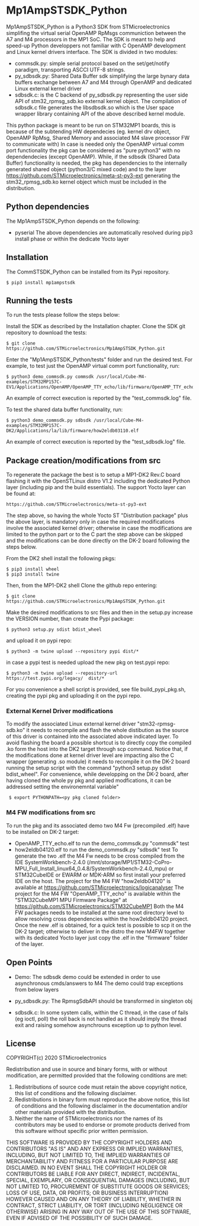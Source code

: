# Mp1AmpSTSDK_Python

Mp1AmpSTSDK_Python is a Python3 SDK from STMicroelectronics simplifing the virtual serial OpenAMP RpMsgs communiction between the A7 and M4 processors in the MP1 SoC. The SDK is meant to help and speed-up Python developpers not familiar with C OpenAMP development and Linux kernel drivers interface.
The SDK is divided in two modules:
- commsdk.py: simple serial protocol based on the set/get/notify paradigm, transporting ASCCI UTF-8 strings. 
- py_sdbsdk.py: Shared Data Buffer sdk simplifying the large bynary data buffers exchange between A7 and M4 through OpenAMP and dedicated Linux external kernel driver
- sdbsdk.c: is the C backend of py_sdbsdk.py representing the user side API of stm32_rpmsg_sdb.ko external kernel object. The compilation of sdbsdk.c file generates the libsdbsdk.so which is the User space wrapper library containing API of the above described kernel module. 

This python package is meant to be run on STM32MP1 boards, this is because of the subtending HW dependecies (eg. kernel drv object, OpenAMP RpMsg, Shared Memory and associated M4 slave processor FW to communicate with)
In case is needed only the OpenAMP virtual comm port functionality the pkg can be considered as "pure python3" with no dependendecies (except OpenAMP). While, if the sdbsdk (Shared Data Buffer) functionality is needed, the pkg has dependencies to the internally generated shared object (python3/C mixed code) and to the layer https://github.com/STMicroelectronics/meta-st-py3-ext generating the stm32_rpmsg_sdb.ko kernel object which must be included in the distribution.


## Python dependencies
The Mp1AmpSTSDK_Python depends on the following:
 - pyserial
 The above dependencies are automatically resolved during pip3 install phase or within the dedicate Yocto layer


## Installation
The CommSTSDK_Python can be installed from its Pypi repository.
  ```Shell
  $ pip3 install mp1ampstsdk
  ```

## Running the tests
To run the tests please follow the steps below:

Install the SDK as described by the Installation chapter.
Clone the SDK git repository to download the tests:
  ```Shell
  $ git clone https://github.com/STMicroelectronics/Mp1AmpSTSDK_Python.git
  ```

Enter the "Mp1AmpSTSDK_Python/tests" folder and run the desired test. For example, to test just the OpenAMP virtual comm port functionality, run:
  ```Shell
  $ python3 demo_commsdk.py commsdk /usr/local/Cube-M4-examples/STM32MP157C-EV1/Applications/OpenAMP/OpenAMP_TTY_echo/lib/firmware/OpenAMP_TTY_echo.elf
  ```
An example of correct execution is reported by the "test_commsdk.log" file.

To test the shared data buffer functionality, run:
  ```Shell
  $ python3 demo_commsdk.py sdbsdk /usr/local/Cube-M4-examples/STM32MP157C-DK2/Applications/la/lib/firmware/how2eldb03110.elf
  ```
An example of correct execution is reported by the "test_sdbsdk.log" file.


## Package creation/modifications from src
To regenerate the package the best is to setup a MP1-DK2 Rev.C board flashing it with the OpenSTLinux distro V1.2 including the dedicated Python layer (including pip and the build essentials). The support Yocto layer can be found at:
```
https://github.com/STMicroelectronics/meta-st-py3-ext
```

The step above, so having the whole Yocto ST "Distribution package" plus the above layer, is mandatory only in case the required modifications involve the associated kernel driver; otherwise in case the modifications are limited to the python part or to the C part the step above can be skipped and the modifications can be done directly on the DK-2 board following the steps below.

From the DK2 shell install the following pkgs:
  ```Shell
  $ pip3 install wheel
  $ pip3 install twine
  ```
  
Then, from the MP1-DK2 shell Clone the github repo entering:
  ```Shell
  $ git clone https://github.com/STMicroelectronics/Mp1AmpSTSDK_Python.git
  ```

Make the desired modifications to src files and then in the setup.py increase the VERSION number, than
create the Pypi package:
  ```Shell
  $ python3 setup.py sdist bdist_wheel

  ```

and upload it on pypi repo:
  ```Shell
  $ python3 -m twine upload --repository pypi dist/*
  ```

in case a pypi test is needed upload the new pkg on test.pypi repo:
  ```Shell
  $ python3 -m twine upload --repository-url https://test.pypi.org/legacy/  dist/*
  ```

For you convenience a shell script is provided, see file build_pypi_pkg.sh, creating the pypi pkg and uploading it on the pypi repo.


### External Kernel Driver modifications
To modify the associated Linux external kernel driver "stm32-rpmsg-sdb.ko" it needs to recompile and flash the whole distibution as the source of this driver is contained into the associated above indicated layer. To avoid flashing the board a possible shortcut is to directly copy the compiled .ko form the host into the DK2 target through scp command. Notice that, if the modifications done at kernel driver level are impacting also the C wrapper (generating .so module) it needs to recompile it on the DK-2 board running the setup script with the command "python3 setup.py sdist bdist_wheel".
For convenience, while developping on the DK-2 board, after having cloned the whole py pkg and applied modfications, it can be addressed setting the environemntal variable"
```
 $ export PYTHONPATH=<py pkg cloned folder>
```

### M4 FW modifications from src
To run the pkg and its associated demo two M4 Fw (precompiled .elf) have to be installed on DK-2 target:
- OpenAMP_TTY_echo.elf to run the demo_commsdk.py "commsdk" test
- how2eldb04120.elf to run the demo_commsdk.py "sdbsdk" test
To generate the two .elf the M4 Fw needs to be cross compiled from the IDE SystemWorkbench-2.4.0 (/mnt/storage/MP1/STM32-CoPro-MPU_Full_Install_linux64_0.4.8/SystemWorkbench-2.4.0_mpu) or STM32CubeIDE or EWARM or MDK-ARM so first install your preferred  IDE on the host.
The project for the M4 FW "how2eldb04120" is available at https://github.com/STMicroelectronics/logicanalyser
The project for the M4 FW "OpenAMP_TTY_echo" is available within the "STM32CubeMP1 MPU Firmware Package" at https://github.com/STMicroelectronics/STM32CubeMP1
Both the M4 FW packages needs to be installed at the same root directory level to allow resolving cross dependencies within the how2eldb04120 project. 
Once the new .elf is obtained, for a quick test is possible to scp it on the DK-2 target; otherwise to deliver in the distro the new M4FW together with its dedicated Yocto layer just copy the .elf in the "firmware" folder of the layer. 


## Open Points
 
 - Demo:
  The sdbsdk demo could be extended in order to use asynchronous cmds/answers to M4
  The demo could trap exceptions from below layers
   
 - py_sdbsdk.py:
  The RpmsgSdbAPI should be transformed in singleton obj

- sdbsdk.c:
  In some system calls, within the C thread, in the case of fails (eg ioctl, poll) the roll back is not handled as it should imply the thread exit and raising somehow asynchrouns exception up to python level. 


## License
COPYRIGHT(c) 2020 STMicroelectronics

Redistribution and use in source and binary forms, with or without
modification, are permitted provided that the following conditions are met:
  1. Redistributions of source code must retain the above copyright notice,
     this list of conditions and the following disclaimer.
  2. Redistributions in binary form must reproduce the above 
     notice, this list of conditions and the following disclaimer in the
     documentation and/or other materials provided with the distribution.
  3. Neither the name of STMicroelectronics nor the names of its
     contributors may be used to endorse or promote products derived from
     this software without specific prior written permission.

THIS SOFTWARE IS PROVIDED BY THE COPYRIGHT HOLDERS AND CONTRIBUTORS "AS IS"
AND ANY EXPRESS OR IMPLIED WARRANTIES, INCLUDING, BUT NOT LIMITED TO, THE
IMPLIED WARRANTIES OF MERCHANTABILITY AND FITNESS FOR A PARTICULAR PURPOSE
ARE DISCLAIMED. IN NO EVENT SHALL THE COPYRIGHT HOLDER OR CONTRIBUTORS BE
LIABLE FOR ANY DIRECT, INDIRECT, INCIDENTAL, SPECIAL, EXEMPLARY, OR
CONSEQUENTIAL DAMAGES (INCLUDING, BUT NOT LIMITED TO, PROCUREMENT OF
SUBSTITUTE GOODS OR SERVICES; LOSS OF USE, DATA, OR PROFITS; OR BUSINESS
INTERRUPTION) HOWEVER CAUSED AND ON ANY THEORY OF LIABILITY, WHETHER IN
CONTRACT, STRICT LIABILITY, OR TORT (INCLUDING NEGLIGENCE OR OTHERWISE)
ARISING IN ANY WAY OUT OF THE USE OF THIS SOFTWARE, EVEN IF ADVISED OF THE
POSSIBILITY OF SUCH DAMAGE.
